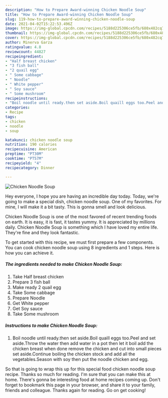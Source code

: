 ```yaml
---
description: "How to Prepare Award-winning Chicken Noodle Soup"
title: "How to Prepare Award-winning Chicken Noodle Soup"
slug: 119-how-to-prepare-award-winning-chicken-noodle-soup
date: 2021-04-02T15:22:53.496Z
image: https://img-global.cpcdn.com/recipes/5188d225306ce5fb/680x482cq70/chicken-noodle-soup-recipe-main-photo.jpg
thumbnail: https://img-global.cpcdn.com/recipes/5188d225306ce5fb/680x482cq70/chicken-noodle-soup-recipe-main-photo.jpg
cover: https://img-global.cpcdn.com/recipes/5188d225306ce5fb/680x482cq70/chicken-noodle-soup-recipe-main-photo.jpg
author: Minerva Garza
ratingvalue: 4.8
reviewcount: 44827
recipeingredient:
- "Half breast chicken"
- "3 fish ball"
- "2 quail egg"
- " Some cabbage"
- " Noodle"
- " White pepper"
- " Soy sauce"
- " Some mushroom"
recipeinstructions:
- "Boil noodle until ready.then set aside.Boil quaill eggs too.Peel and set aside.Throw the water then add water in a pot then let it boil add the chicken breast when done remove the chicken and cut into small pieces set aside.Continue boiling the chicken stock and add all the vegetables.Season with soy then put the noodle chicken and egg."
categories:
- Recipe
tags:
- chicken
- noodle
- soup

katakunci: chicken noodle soup 
nutrition: 190 calories
recipecuisine: American
preptime: "PT30M"
cooktime: "PT57M"
recipeyield: "4"
recipecategory: Dinner

---
```



![Chicken Noodle Soup](https://img-global.cpcdn.com/recipes/5188d225306ce5fb/680x482cq70/chicken-noodle-soup-recipe-main-photo.jpg)

Hey everyone, I hope you are having an incredible day today. Today, we're going to make a special dish, chicken noodle soup. One of my favorites. For mine, I will make it a bit tasty. This is gonna smell and look delicious.



Chicken Noodle Soup is one of the most favored of recent trending foods on earth. It is easy, it is fast, it tastes yummy. It is appreciated by millions daily. Chicken Noodle Soup is something which I have loved my entire life. They're fine and they look fantastic.


To get started with this recipe, we must first prepare a few components. You can cook chicken noodle soup using 8 ingredients and 1 steps. Here is how you can achieve it.

<!--inarticleads1-->

##### The ingredients needed to make Chicken Noodle Soup:

1. Take Half breast chicken
1. Prepare 3 fish ball
1. Make ready 2 quail egg
1. Take  Some cabbage
1. Prepare  Noodle
1. Get  White pepper
1. Get  Soy sauce
1. Take  Some mushroom




<!--inarticleads2-->

##### Instructions to make Chicken Noodle Soup:

1. Boil noodle until ready.then set aside.Boil quaill eggs too.Peel and set aside.Throw the water then add water in a pot then let it boil add the chicken breast when done remove the chicken and cut into small pieces set aside.Continue boiling the chicken stock and add all the vegetables.Season with soy then put the noodle chicken and egg.




So that is going to wrap this up for this special food chicken noodle soup recipe. Thanks so much for reading. I'm sure that you can make this at home. There's gonna be interesting food at home recipes coming up. Don't forget to bookmark this page in your browser, and share it to your family, friends and colleague. Thanks again for reading. Go on get cooking!
